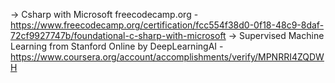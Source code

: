 -> Csharp with Microsoft freecodecamp.org -  https://www.freecodecamp.org/certification/fcc554f38d0-0f18-48c9-8daf-72cf9927747b/foundational-c-sharp-with-microsoft
-> Supervised Machine Learning from Stanford Online by DeepLearningAI - https://www.coursera.org/account/accomplishments/verify/MPNRRI4ZQDWH
